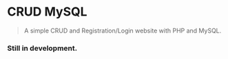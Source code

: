 # CRUD MySQL
> A simple CRUD and Registration/Login website with PHP and MySQL.

### Still in development.
